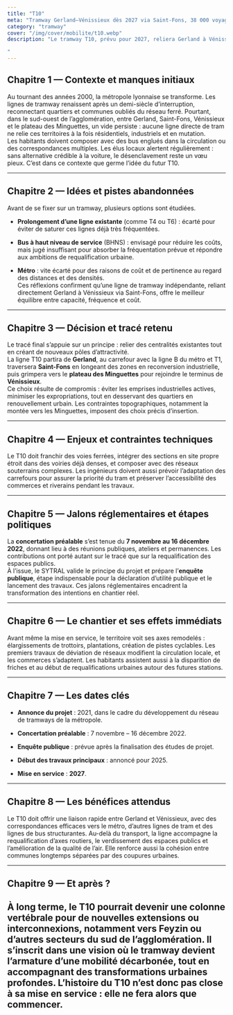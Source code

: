 ```yaml
---
title: "T10"
meta: "Tramway Gerland–Vénissieux dès 2027 via Saint-Fons, 38 000 voyageurs/jour, rues requalifiées et correspondances métro/tram optimisées."
category: "tramway"
cover: "/img/cover/mobilite/t10.webp"
description: "Le tramway T10, prévu pour 2027, reliera Gerland à Vénissieux via Saint-Fons et les Minguettes, sur un tracé conçu pour 38 000 voyageurs/jour. Il offrira des correspondances directes avec le métro et d’autres lignes de tram, tout en requalifiant les rues traversées avec trottoirs élargis, pistes cyclables et plantations. Objectif : améliorer la desserte des quartiers du sud-ouest lyonnais et réduire la dépendance à la voiture.

"
---
```



## Chapitre 1 — Contexte et manques initiaux

Au tournant des années 2000, la métropole lyonnaise se transforme. Les lignes de tramway renaissent après un demi-siècle d’interruption, reconnectant quartiers et communes oubliés du réseau ferré. Pourtant, dans le sud-ouest de l’agglomération, entre Gerland, Saint-Fons, Vénissieux et le plateau des Minguettes, un vide persiste : aucune ligne directe de tram ne relie ces territoires à la fois résidentiels, industriels et en mutation.  
Les habitants doivent composer avec des bus englués dans la circulation ou des correspondances multiples. Les élus locaux alertent régulièrement : sans alternative crédible à la voiture, le désenclavement reste un vœu pieux. C’est dans ce contexte que germe l’idée du futur T10.

----------

## Chapitre 2 — Idées et pistes abandonnées

Avant de se fixer sur un tramway, plusieurs options sont étudiées.

-   **Prolongement d’une ligne existante** (comme T4 ou T6) : écarté pour éviter de saturer ces lignes déjà très fréquentées.
    
-   **Bus à haut niveau de service** (BHNS) : envisagé pour réduire les coûts, mais jugé insuffisant pour absorber la fréquentation prévue et répondre aux ambitions de requalification urbaine.
    
-   **Métro** : vite écarté pour des raisons de coût et de pertinence au regard des distances et des densités.  
    Ces réflexions confirment qu’une ligne de tramway indépendante, reliant directement Gerland à Vénissieux via Saint-Fons, offre le meilleur équilibre entre capacité, fréquence et coût.
    

----------

## Chapitre 3 — Décision et tracé retenu

Le tracé final s’appuie sur un principe : relier des centralités existantes tout en créant de nouveaux pôles d’attractivité.  
La ligne T10 partira de **Gerland**, au carrefour avec la ligne B du métro et T1, traversera **Saint-Fons** en longeant des zones en reconversion industrielle, puis grimpera vers le **plateau des Minguettes** pour rejoindre le terminus de **Vénissieux**.  
Ce choix résulte de compromis : éviter les emprises industrielles actives, minimiser les expropriations, tout en desservant des quartiers en renouvellement urbain. Les contraintes topographiques, notamment la montée vers les Minguettes, imposent des choix précis d’insertion.

----------

## Chapitre 4 — Enjeux et contraintes techniques

Le T10 doit franchir des voies ferrées, intégrer des sections en site propre étroit dans des voiries déjà denses, et composer avec des réseaux souterrains complexes. Les ingénieurs doivent aussi prévoir l’adaptation des carrefours pour assurer la priorité du tram et préserver l’accessibilité des commerces et riverains pendant les travaux.

----------

## Chapitre 5 — Jalons réglementaires et étapes politiques

La **concertation préalable** s’est tenue du **7 novembre au 16 décembre 2022**, donnant lieu à des réunions publiques, ateliers et permanences. Les contributions ont porté autant sur le tracé que sur la requalification des espaces publics.  
À l’issue, le SYTRAL valide le principe du projet et prépare l’**enquête publique**, étape indispensable pour la déclaration d’utilité publique et le lancement des travaux. Ces jalons réglementaires encadrent la transformation des intentions en chantier réel.

----------

## Chapitre 6 — Le chantier et ses effets immédiats

Avant même la mise en service, le territoire voit ses axes remodelés : élargissements de trottoirs, plantations, création de pistes cyclables. Les premiers travaux de déviation de réseaux modifient la circulation locale, et les commerces s’adaptent. Les habitants assistent aussi à la disparition de friches et au début de requalifications urbaines autour des futures stations.

----------

## Chapitre 7 — Les dates clés

-   **Annonce du projet** : 2021, dans le cadre du développement du réseau de tramways de la métropole.
    
-   **Concertation préalable** : 7 novembre – 16 décembre 2022.
    
-   **Enquête publique** : prévue après la finalisation des études de projet.
    
-   **Début des travaux principaux** : annoncé pour 2025.
    
-   **Mise en service** : **2027**.
    

----------

## Chapitre 8 — Les bénéfices attendus

Le T10 doit offrir une liaison rapide entre Gerland et Vénissieux, avec des correspondances efficaces vers le métro, d’autres lignes de tram et des lignes de bus structurantes. Au-delà du transport, la ligne accompagne la requalification d’axes routiers, le verdissement des espaces publics et l’amélioration de la qualité de l’air. Elle renforce aussi la cohésion entre communes longtemps séparées par des coupures urbaines.

----------

## Chapitre 9 — Et après ?

À long terme, le T10 pourrait devenir une colonne vertébrale pour de nouvelles extensions ou interconnexions, notamment vers Feyzin ou d’autres secteurs du sud de l’agglomération. Il s’inscrit dans une vision où le tramway devient l’armature d’une mobilité décarbonée, tout en accompagnant des transformations urbaines profondes. L’histoire du T10 n’est donc pas close à sa mise en service : elle ne fera alors que commencer.
---
